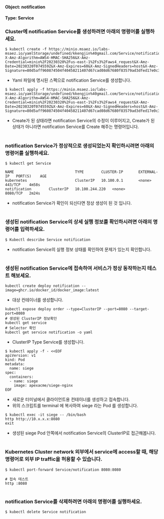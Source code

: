 
#### Object: notification
#### Type: Service

### Cluster에 notification Service를 생성하려면 아래의 명령어를 실행하세요.

```
$ kubectl create -f https://minio.msaez.io/labs-msaez.io/yamlStorage/undefined/kkengjin%40gmail.com/Service/notification.yaml?X-Amz-Algorithm=AWS4-HMAC-SHA256&X-Amz-Credential=minio%2F20230320%2Fus-east-1%2Fs3%2Faws4_request&X-Amz-Date=20230320T074559Z&X-Amz-Expires=60&X-Amz-SignedHeaders=host&X-Amz-Signature=80d5aff960874504f40458211407d67cad08d67680f83579ad3dfed17e0c3c18
```
- Yaml 파일에 명시된 스펙으로 notification Service를 생성합니다.  

```
$ kubectl apply -f https://minio.msaez.io/labs-msaez.io/yamlStorage/undefined/kkengjin%40gmail.com/Service/notification.yaml?X-Amz-Algorithm=AWS4-HMAC-SHA256&X-Amz-Credential=minio%2F20230320%2Fus-east-1%2Fs3%2Faws4_request&X-Amz-Date=20230320T074559Z&X-Amz-Expires=60&X-Amz-SignedHeaders=host&X-Amz-Signature=80d5aff960874504f40458211407d67cad08d67680f83579ad3dfed17e0c3c18
```
- Create가 된 상태라면 notification Service의 수정이 이루어지고, Create가 된 상태가 아니라면 notification Service를 Create 해주는 명령어입니다.
#

### notification Service가 정상적으로 생성되었는지 확인하시려면 아래의 명령어를 실행하세요.

```
$ kubectl get Service

NAME                            TYPE        CLUSTER-IP       EXTERNAL-IP   PORT(S)    AGE
kubernetes                      ClusterIP   10.100.0.1       <none>        443/TCP    4m58s
notification        ClusterIP   10.100.244.220   <none>        8080/TCP   2m24s

```
- notification Service가 확인이 되신다면 정상 생성이 된 것 입니다.
#

### 생성된 notification Service의 상세 실행 정보를 확인하시려면 아래의 명령어를 입력하세요.

```
$ Kubectl describe Service notification
```
- notification Service의 실행 정보 상태를 확인하여 문제가 있는지 확인합니다.
#

### 생성된 notification Service에 접속하여 서비스가 정상 동작하는지 테스트 해보세요.

```
kubectl create deploy notification --image=ghcr.io/docker_id/docker_image:latest
```
- 대상 컨테이너를 생성합니다.  

```
kubectl expose deploy order --type=ClusterIP --port=8080 --target-port=8080
# 생성된 ClusterIP 정보확인
kubectl get service 
# Selector 확인
kubectl get service notification -o yaml
```
- ClusterIP Type Service를 생성합니다.

```
$ kubectl apply -f - <<EOF
apiVersion: v1
kind: Pod
metadata:
  name: siege
spec:
  containers:
  - name: siege
    image: apexacme/siege-nginx
EOF
```
- 새로운 터미널에서 클라이언트용 컨테이너를 생성하고 접속합니다.
- 위의 스크립트를 terminal 에 복사하여 siege 라는 Pod 를 생성합니다.  

```
$ kubectl exec -it siege -- /bin/bash
http http://10.x.x.x:8080
exit
```
- 생성된 siege Pod 안쪽에서 notification Service의 ClusterIP로 접근해봅니다.
#

### Kubernetes Cluster network 외부에서 service에 access할 때, 해당 명령어로 외부 IP traffic을 허용할 수 있습니다.

```
$ kubectl port-forward Service/notification 8080:8080

# 접속 테스트
http :8080
```
#

### notification Service를 삭제하려면 아래의 명령어를 실행하세요.

```
$ kubectl delete Service notification
```
#

